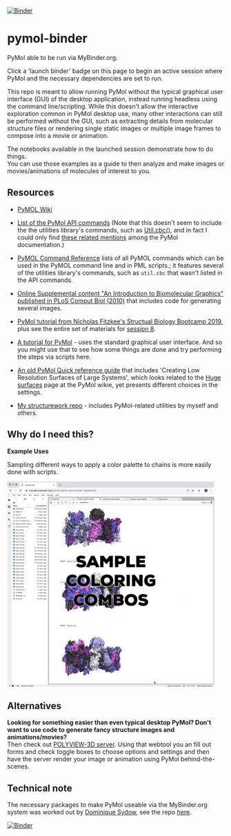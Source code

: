 [![Binder](https://mybinder.org/badge_logo.svg)](https://mybinder.org/v2/gh/fomightez/pymol-binder/master?filepath=index.ipynb)


# pymol-binder
PyMol able to be run via MyBinder.org.

Click a 'launch binder' badge on this page to begin an active session where PyMol and the necessary dependencies are set to run.

This repo is meant to allow running PyMol without the typical graphical user interface (GUI) of the desktop application, instead running headless using the command line/scripting. While this doesn't allow the interactive exploration common in PyMol desktop use, many other interactions can still be performed without the GUI, such as extracting details from molecular structure files or rendering single static images or multiple image frames to compose into a movie or animation.

The notebooks available in the launched session demonstrate how to do things.  
You can use those examples as a guide to then analyze and make images or movies/animations of molecules of interest to you.

Resources
---------

- [PyMOL Wiki](https://pymolwiki.org/index.php/Main_Page)

- [List of the PyMol API commands](https://pymol.org/dokuwiki/doku.php?id=api:cmd:alpha) (Note that this doesn't seem to include the the utilities library's commands, such as [Util.cbc()](https://pymolwiki.org/index.php/CBC), and in fact I could only find [these related mentions](https://pymol.org/dokuwiki/doku.php?do=search&id=util) among the PyMol documentation.)

- [PyMOL Command Reference](https://pymol.org/pymol-command-ref.html) lists of all PyMOL commands which can be used in the PyMOL command line and in PML scripts.; it features several of the  utilities library's commands, such as `util.cbc` that wasn't listed in the API commands.

- [Online Supplemental content "An Introduction to Biomolecular Graphics" published in PLoS Comput Biol (2010)](https://pymolwiki.org/index.php/PLoS) that includes code for generating several images.

- [PyMol tutorial from Nicholas Fitzkee's Structual Biology Bootcamp 2019](http://folding.chemistry.msstate.edu/files/bootcamp/2019/session-08_pymol-tutorial.pdf), plus see the entire set of materials for [session 8](http://fitzkee.chemistry.msstate.edu/node/250).

- [A tutorial for PyMol](http://www.pitt.edu/~epolinko/IntroPyMOL.pdf) - uses the standard graphical user interface. And so you might use that to see how some things are done and try performing the steps via scripts here.

- [An old PyMol Quick reference guide](https://www.feinberg.northwestern.edu/sites/csgid/docs/pymol_quick_reference.pdf) that includes 'Creating Low Resolution Surfaces of Large Systems', which looks related to the [Huge surfaces](https://pymolwiki.org/index.php/Huge_surfaces) page at the PyMol wikie, yet presents different choices in the settings.

- [My structurework repo](https://github.com/fomightez/structurework) - includes PyMol-related utilities by myself and others.

Why do I need this?
-------------------

**Example Uses**

Sampling different ways to apply a color palette to chains is more easily done with scripts.

![](doc/color_combo_example.gif)

Alternatives
------------

**Looking for something easier than even typical desktop PyMol? Don't want to use code to generate fancy structure images and animations/movies?**  
Then check out [POLYVIEW-3D server](http://polyview.cchmc.org/polyview3d.html). Using that webtool you an fill out forms and check toggle boxes to choose options and settings and then have the server render your image or animation using PyMol behind-the-scenes.

Technical note
--------------

The necessary packages to make PyMol useable via the MyBinder.org system was worked out by [Dominique Sydow](https://github.com/dominiquesydow), see the repo [here](https://github.com/dominiquesydow/pymolmeetsbinder).


[![Binder](https://mybinder.org/badge_logo.svg)](https://mybinder.org/v2/gh/fomightez/pymol-binder/master?filepath=index.ipynb)

